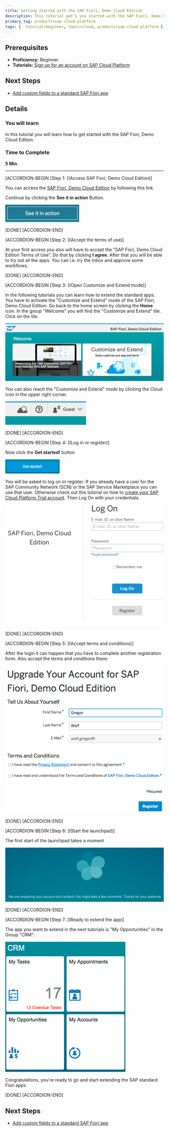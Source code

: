 ```yaml
---
title: Getting started with the SAP Fiori, Demo Cloud Edition
description: This tutorial get's you started with the SAP Fiori, Demo Cloud Edition
primary_tag: products>sap-cloud-platform
tags: [  tutorial>beginner, topic>cloud, products>sap-cloud-platform ]
---
```

## Prerequisites  
- **Proficiency:** Beginner
- **Tutorials:** [Sign up for an account on SAP Cloud Platform](http://www.sap.com/developer/tutorials/hcp-create-trial-account.html)

## Next Steps
- [Add custom fields to a standard SAP Fiori app](http://www.sap.com/developer/tutorials/hcp-fiori-cloud-edition-add-fields.html)

## Details
### You will learn  
In this tutorial you will learn how to get started with the SAP Fiori, Demo Cloud Edition.

### Time to Complete
**5 Min**.

---

[ACCORDION-BEGIN [Step 1: ](Access SAP Fiori, Demo Cloud Edition)]

You can access the [SAP Fiori, Demo Cloud Edition](https://www.sapfioritrial.com/) by following this link.

Continue by clicking the **See it in action** Button.

![See it in action](0.png)

[DONE]
[ACCORDION-END]

[ACCORDION-BEGIN [Step 2: ](Accept the terms of use)]

At your first access you also will have to accept the "SAP Fiori, Demo Cloud Edition Terms of Use". Do that by clicking **I agree**. After that you will be able to try out all the apps. You can i.e. try the Inbox and approve some workflows.

[DONE]
[ACCORDION-END]

[ACCORDION-BEGIN [Step 3: ](Open Customize and Extend mode)]

In the following tutorials you can learn how to extend the standard apps. You have to activate the "Customize and Extend" mode of the SAP Fiori, Demo Cloud Edition. Go back to the home screen by clicking the **Home** icon. In the group "Welcome" you will find the "Customize and Extend" tile. Click on the tile.

![SAP Fiori, Demo Cloud Edition - Welcome screen](1.png)

You can also reach the "Customize and Extend" mode by clicking the Cloud icon in the upper right corner.

![Get started!](7.png)

[DONE]
[ACCORDION-END]

[ACCORDION-BEGIN [Step 4: ](Log in or register)]

Now click the **Get started!** button

![Get started!](2.png)

You will be asked to log on or register. If you already have a user for the SAP Community Network (SCN) or the SAP Service Marketplace you can use that user. Otherwise check out this tutorial on how to [create your SAP Cloud Platform Trial account](http://www.sap.com/developer/tutorials/hcp-create-trial-account.html). Then Log On with your credentials.

![Log On screen](3.png)

[DONE]
[ACCORDION-END]

[ACCORDION-BEGIN [Step 5: ](Accept terms and conditions)]

After the login it can happen that you have to complete another registration form. Also accept the terms and conditions there:

![registration form](4.png)

[DONE]
[ACCORDION-END]

[ACCORDION-BEGIN [Step 6: ](Start the launchpad)]

The first start of the launchpad takes a moment

![launchpad start](5.png)

[DONE]
[ACCORDION-END]

[ACCORDION-BEGIN [Step 7: ](Ready to extend the app)]

The app you want to extend in the next tutorials is "My Opportunities" in the Group "CRM":

![Fiori launchpad group CRM](6.png)

Congratulations, you're ready to go and start extending the SAP standard Fiori apps.

[DONE]
[ACCORDION-END]



## Next Steps
- [Add custom fields to a standard SAP Fiori app](http://www.sap.com/developer/tutorials/hcp-fiori-cloud-edition-add-fields.html)

